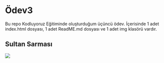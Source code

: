 # Ödev3
Bu repo Kodluyoruz Eğitiminde oluşturduğum üçüncü ödev. 
İçerisinde 1 adet index.html dosyası, 1 adet ReadME.md dosyası ve 1 adet img klasörü vardır.
## Sultan Sarması
![](https://cdn.yemek.com/mncrop/940/625/uploads/2017/11/sultan-sarmasi.jpg)